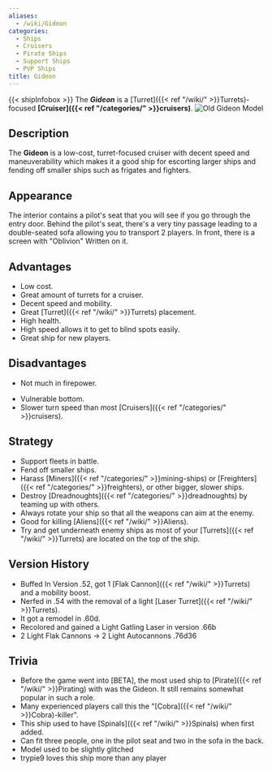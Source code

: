 ```yaml
---
aliases:
  - /wiki/Gideon
categories:
  - Ships
  - Cruisers
  - Pirate Ships
  - Support Ships
  - PVP Ships
title: Gideon
---
```


{{< shipInfobox >}} The **_Gideon_** is a [Turret]({{< ref "/wiki/" >}}Turrets)-focused **[Cruiser]({{< ref "/categories/" >}}cruisers)**. ![Old Gideon
Model](2EE38A07-1556-400D-B636-751E963AA793.png "Old Gideon Model")

## Description

The **Gideon** is a low-cost, turret-focused cruiser with decent speed and maneuverability which makes it a good ship for escorting larger ships and fending off smaller ships such as frigates and fighters.

## Appearance

The interior contains a pilot's seat that you will see if you go through the entry door. Behind the pilot's seat, there's a very tiny passage leading to a double-seated sofa allowing you to transport 2 players. In front, there is a screen with "Oblivion" Written on it.

## Advantages

- Low cost.
- Great amount of turrets for a cruiser.
- Decent speed and mobility.
- Great [Turret]({{< ref "/wiki/" >}}Turrets) placement.
- High health.
- High speed allows it to get to blind spots easily.
- Great ship for new players.

## Disadvantages

- Not much in firepower.

<!-- -->

- Vulnerable bottom.
- Slower turn speed than most [Cruisers]({{< ref "/categories/" >}}cruisers).

## Strategy

- Support fleets in battle.
- Fend off smaller ships.
- Harass [Miners]({{< ref "/categories/" >}}mining-ships) or [Freighters]({{< ref "/categories/" >}}freighters), or other bigger, slower ships.
- Destroy [Dreadnoughts]({{< ref "/categories/" >}}dreadnoughts) by teaming up with others.
- Always rotate your ship so that all the weapons can aim at the enemy.
- Good for killing [Aliens]({{< ref "/wiki/" >}}Aliens).
- Try and get underneath enemy ships as most of your [Turrets]({{< ref "/wiki/" >}}Turrets) are located on the top of the ship.

## Version History

- Buffed In Version .52, got 1 [Flak Cannon]({{< ref "/wiki/" >}}Turrets) and a mobility boost.
- Nerfed in .54 with the removal of a light [Laser Turret]({{< ref "/wiki/" >}}Turrets).
- It got a remodel in .60d.
- Recolored and gained a Light Gatling Laser in version .66b
- 2 Light Flak Cannons -> 2 Light Autocannons .76d36

## Trivia

- Before the game went into [BETA], the most used ship to [Pirate]({{< ref "/wiki/" >}}Pirating) with was the Gideon. It still remains somewhat popular in such a role.
- Many experienced players call this the "[Cobra]({{< ref "/wiki/" >}}Cobra)-killer".
- This ship used to have [Spinals]({{< ref "/wiki/" >}}Spinals) when first added.
- Can fit three people, one in the pilot seat and two in the sofa in the back.
- Model used to be slightly glitched
- trypie9 loves this ship more than any player

